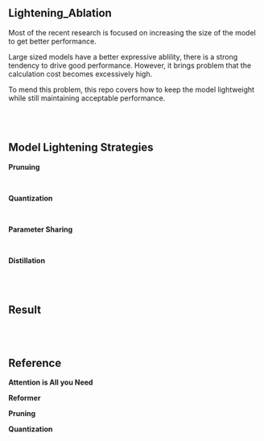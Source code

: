 ## Lightening_Ablation

Most of the recent research is focused on increasing the size of the model to get better performance.

Large sized models have a better expressive ablility, there is a strong tendency to drive good performance. However, it brings problem that the calculation cost becomes excessively high.

To mend this problem, this repo covers how to keep the model lightweight while still maintaining acceptable performance. 

<br>
<br>


## Model Lightening Strategies

**Prunuing**

<br>

**Quantization**

<br>

**Parameter Sharing**

<br>

**Distillation**

<br>
<br>

## Result

<br>
<br>

## Reference
**Attention is All you Need**

**Reformer**

**Pruning**

**Quantization**
<br>
